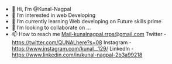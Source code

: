 - 👋 Hi, I’m @Kunal-Nagpal
- 👀 I’m interested in web Developing
- 🌱 I’m currently learning Web developing on Future skills prime 
- 💞️ I’m looking to collaborate on ...
- 📫 How to reach me 
  Mail-kunalnagpal.rrps@gmail.com
 Twitter - https://twitter.com/QUNALhere?s=08
 Instagram -https://www.instagram.com/kunal__129/
 LinkedIn -https://www.linkedin.com/in/kunal-nagpal-2b3a99218

<!---
Kunal-Nagpal/Kunal-Nagpal is a ✨ special ✨ repository because its `README.md` (this file) appears on your GitHub profile.
You can click the Preview link to take a look at your changes.
--->
